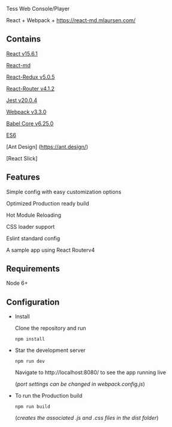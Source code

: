 Tess Web Console/Player 

React + Webpack + https://react-md.mlaursen.com/

Contains
--------------
[React v15.6.1](https://facebook.github.io/react/)

[React-md](https://react-md.mlaursen.com)

[React-Redux v5.0.5](http://redux.js.org/docs/basics/UsageWithReact.html)

[React-Router v4.1.2](https://github.com/ReactTraining/react-router)

[Jest v20.0.4](https://facebook.github.io/jest/docs/tutorial-react.html)

[Webpack v3.3.0](https://webpack.js.org/)

[Babel Core v6.25.0](https://babeljs.io/)

[ES6](http://es6-features.org/#Constants)

[Ant Design] (https://ant.design/)

[React Slick]


Features
--------------
Simple config with easy customization options

Optimized Production ready build


Hot Module Reloading

CSS loader support

Eslint standard config 

A sample app using React Routerv4

Requirements
--------------
Node 6+
   
Configuration
--------------
 - Install
 
   Clone the repository and run
   
   `npm install`
   
 - Star the development server
 
   `npm run dev`
   
   Navigate to http://localhost:8080/ to see the app running live
   
   (*port settings can be changed in webpack.config.js*)
   

- To run the Production build

   `npm run build`
   
   (*creates the associated .js and .css files in the dist folder*)
    
